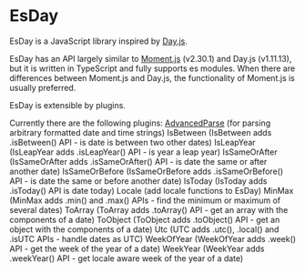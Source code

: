 # EsDay

EsDay is a JavaScript library inspired by [Day.js](https://github.com/iamkun/dayjs).

EsDay has an API largely similar to [Moment.js](https://momentjs.com/docs/) (v2.30.1) and Day.js (v1.11.13), but it is written in TypeScript and fully supports es modules. When there are differences between Moment.js and Day.js, the functionality of Moment.js is usually preferred.

EsDay is extensible by plugins.

Currently there are the following plugins:
[AdvancedParse](./plugins/advancedParse.md) (for parsing arbitrary formatted date and time strings)
IsBetween (IsBetween adds .isBetween() API - is date is between two other dates)
IsLeapYear (IsLeapYear adds .isLeapYear() API - is year a leap year)
IsSameOrAfter (IsSameOrAfter adds .isSameOrAfter() API - is date the same or after another date)
IsSameOrBefore (IsSameOrBefore adds .isSameOrBefore() API - is date the same or before another date)
IsToday (IsToday adds .isToday() API is date today)
Locale (add locale functions to EsDay)
MinMax (MinMax adds .min() and .max() APIs - find the minimum or maximum of several dates)
ToArray (ToArray adds .toArray() API - get an array with the components of a date)
ToObject (ToObject adds .toObject() API - get an object with the components of a date)
Utc (UTC adds .utc(), .local() and .isUTC APIs - handle dates as UTC)
WeekOfYear (WeekOfYear adds .week() API - get the week of the year of a date)
WeekYear (WeekYear adds .weekYear() API - get locale aware week of the year of a date)
